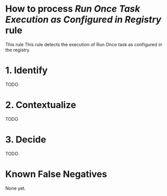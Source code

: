 # How to process *Run Once Task Execution as Configured in Registry* rule
This rule This rule detects the execution of Run Once task as configured in the registry

# 1. Identify
TODO

# 2. Contextualize
TODO

# 3. Decide
TODO

# Known False Negatives
None yet.
